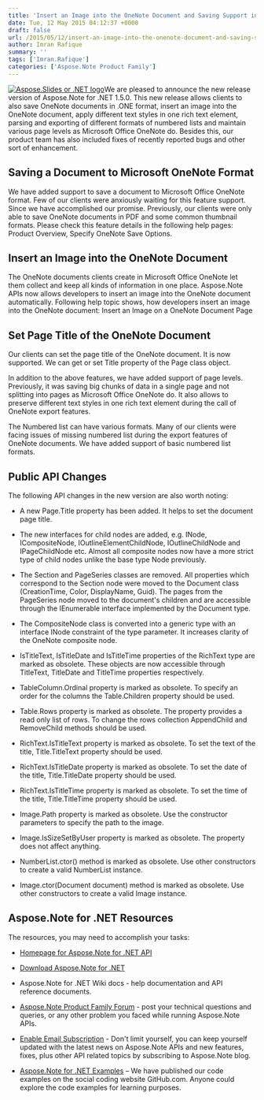 ```yaml
---
title: 'Insert an Image into the OneNote Document and Saving Support in OneNote Format using Aspose.Note for .NET 1.5.0'
date: Tue, 12 May 2015 04:12:37 +0000
draft: false
url: /2015/05/12/insert-an-image-into-the-onenote-document-and-saving-support-in-onenote-format-using-aspose.note-for-.net-1.5.0/
author: Imran Rafique
summary: ''
tags: ['Imran.Rafique']
categories: ['Aspose.Note Product Family']
---
```


[![][1]](https://blog.aspose.com/wp-content/uploads/sites/2/2013/08/aspose-Slides-for-net_100.png)We are pleased to announce the new release version of Aspose.Note for .NET 1.5.0. This new release allows clients to also save OneNote documents in .ONE format, insert an image into the OneNote document, apply different text styles in one rich text element, parsing and exporting of different formats of numbered lists and maintain various page levels as Microsoft Office OneNote do. Besides this, our product team has also included fixes of recently reported bugs and other sort of enhancement.

## Saving a Document to Microsoft OneNote Format

We have added support to save a document to Microsoft Office OneNote format. Few of our clients were anxiously waiting for this feature support. Since we have accomplished our promise. Previously, our clients were only able to save OneNote documents in PDF and some common thumbnail formats. Please check this feature details in the following help pages: Product Overview, Specify OneNote Save Options.

## Insert an Image into the OneNote Document

The OneNote documents clients create in Microsoft Office OneNote let them collect and keep all kinds of information in one place. Aspose.Note APIs now allows developers to insert an image into the OneNote document automatically. Following help topic shows, how developers insert an image into the OneNote document: Insert an Image on a OneNote Document Page

## Set Page Title of the OneNote Document

Our clients can set the page title of the OneNote document. It is now supported. We can get or set Title property of the Page class object.

In addition to the above features, we have added support of page levels. Previously, it was saving big chunks of data in a single page and not splitting into pages as Microsoft Office OneNote do. It also allows to preserve different text styles in one rich text element during the call of OneNote export features.

The Numbered list can have various formats. Many of our clients were facing issues of missing numbered list during the export features of OneNote documents. We have added support of basic numbered list formats.

## Public API Changes

The following API changes in the new version are also worth noting:

*   A new Page.Title property has been added. It helps to set the document page title.
    
*   The new interfaces for child nodes are added, e.g. INode, ICompositeNode, IOutlineElementChildNode, IOutlineChildNode and IPageChildNode etc. Almost all composite nodes now have a more strict type of child nodes unlike the base type Node previously.
    
*   The Section and PageSeries classes are removed. All properties which correspond to the Section node were moved to the Document class (CreationTime, Color, DisplayName, Guid). The pages from the PageSeries node moved to the document's children and are accessible through the IEnumerable interface implemented by the Document type.
    
*   The CompositeNode class is converted into a generic type with an interface INode constraint of the type parameter. It increases clarity of the OneNote composite node.
    
*   IsTitleText, IsTitleDate and IsTitleTime properties of the RichText type are marked as obsolete. These objects are now accessible through TitleText, TitleDate and TitleTime properties respectively.
    
*   TableColumn.Ordinal property is marked as obsolete. To specify an order for the columns the Table.Children property should be used.
    
*   Table.Rows property is marked as obsolete. The property provides a read only list of rows. To change the rows collection AppendChild and RemoveChild methods should be used.
    
*   RichText.IsTitleText property is marked as obsolete. To set the text of the title, Title.TitleText property should be used.
    
*   RichText.IsTitleDate property is marked as obsolete. To set the date of the title, Title.TitleDate property should be used.
    
*   RichText.IsTitleTime property is marked as obsolete. To set the time of the title, Title.TitleTime property should be used.
    
*   Image.Path property is marked as obsolete. Use the constructor parameters to specify the path to the image.
    
*   Image.IsSizeSetByUser property is marked as obsolete. The property does not affect anything.
    
*   NumberList.ctor() method is marked as obsolete. Use other constructors to create a valid NumberList instance.
    
*   Image.ctor(Document document) method is marked as obsolete. Use other constructors to create a valid Image instance.
    

## Aspose.Note for .NET Resources

The resources, you may need to accomplish your tasks:

*   [Homepage for Aspose.Note for .NET API][2]
    
*   [Download Aspose.Note for .NET][3]
    
*   Aspose.Note for .NET Wiki docs - help documentation and API reference documents.
    
*   [Aspose.Note Product Family Forum][4] - post your technical questions and queries, or any other problem you faced while running Aspose.Note APIs.
    
*   [Enable Email Subscription][5] - Don't limit yourself, you can keep yourself updated with the latest news on Aspose.Note APIs and new features, fixes, plus other API related topics by subscribing to Aspose.Note blog.
    
*   [Aspose.Note for .NET Examples][6] – We have published our code examples on the social coding website GitHub.com. Anyone could explore the code examples for learning purposes.




[1]: https://blog.aspose.com/wp-content/uploads/sites/2/2014/02/AsposeNote-for-NET-100X100.png "Aspose.Slides or .NET logo"
[2]: http://www.aspose.com/.net/onenote-component.aspx
[3]: http://www.aspose.com/community/files/51/.net-components/aspose.note-for-.net/default.aspx
[4]: http://www.aspose.com/community/forums/aspose.note-product-family/522/showforum.aspx
[5]: https://blog.aspose.com/
[6]: https://github.com/asposenote/Aspose_Note_NET




